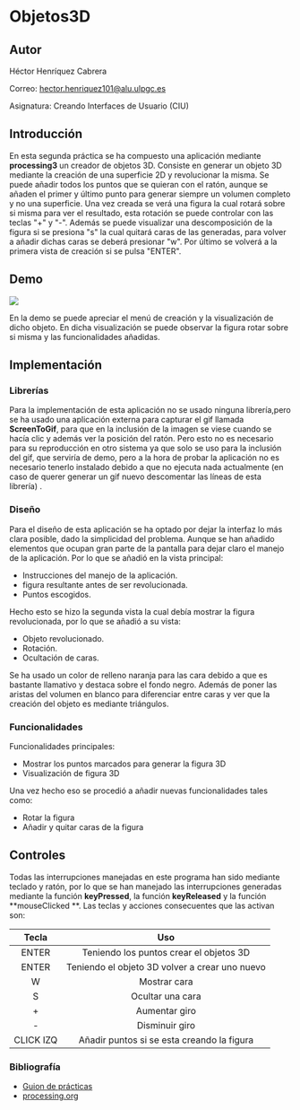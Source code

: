 # Objetos3D
## Autor

Héctor Henríquez Cabrera

Correo: [hector.henriquez101@alu.ulpgc.es](mailto:hector.henriquez101@alu.ulpgc.es)

Asignatura: Creando Interfaces de Usuario (CIU)

## Introducción

En esta segunda práctica se ha compuesto una aplicación mediante **processing3** un creador de objetos 3D. Consiste  en generar un objeto 3D mediante la creación de una superficie 2D y revolucionar la misma. Se puede añadir todos los puntos que se quieran con el ratón, aunque se añaden el primer y último punto para generar siempre un volumen completo y no una superficie. Una vez creada se verá una figura la cual rotará sobre si misma para ver el resultado, esta rotación se puede controlar con las teclas "+" y "-". Además se puede visualizar una descomposición de la figura si se presiona "s" la cual quitará caras de las generadas, para volver a añadir dichas caras se deberá presionar "w". Por último se  volverá a la primera vista de creación si se pulsa "ENTER".

## Demo

![](.\CreaObjetos\demo.gif)

En la demo se puede apreciar el menú de creación y la visualización de dicho objeto. En dicha visualización se puede observar la figura rotar sobre si misma y las funcionalidades añadidas.

## Implementación

### Librerías

Para la implementación de esta aplicación no se usado ninguna librería,pero se ha usado una aplicación externa para capturar el gif llamada **ScreenToGif**, para que en la inclusión de la imagen se viese cuando se hacía clic y además ver la posición del ratón. Pero esto no es necesario para su reproducción en otro sistema ya que solo se uso para  la inclusión del gif, que serviría de demo, pero a  la hora de probar la aplicación no es necesario tenerlo instalado debido a que no ejecuta nada actualmente (en caso de querer generar un gif  nuevo descomentar las líneas de esta librería) .

### Diseño

Para el diseño de esta aplicación se ha optado por dejar la interfaz lo más clara posible, dado la simplicidad del problema. Aunque se han añadido elementos que ocupan gran parte de la pantalla para dejar claro el manejo de la aplicación. Por lo que se añadió en la vista principal:

* Instrucciones del manejo de la aplicación.
* figura resultante antes de ser revolucionada.
* Puntos escogidos.

Hecho esto se hizo la segunda vista la cual debía mostrar la figura revolucionada, por lo que se añadió a su vista:

* Objeto revolucionado.
* Rotación.
* Ocultación de caras. 

Se ha usado un color de relleno naranja para las cara debido a que es bastante llamativo y destaca sobre el fondo negro. Además de poner las aristas del volumen en blanco para diferenciar entre caras y ver que la creación del objeto es mediante triángulos.

### Funcionalidades

Funcionalidades principales:

* Mostrar los puntos marcados para generar la figura 3D
* Visualización de figura 3D

Una vez hecho eso se procedió a añadir nuevas funcionalidades tales como: 

* Rotar la figura
* Añadir y quitar caras de la figura

## Controles

Todas las interrupciones manejadas en este programa han sido mediante  teclado y ratón, por lo que se han manejado las interrupciones generadas  mediante la función **keyPressed**, la función **keyReleased** y la función **mouseClicked **. Las teclas y acciones consecuentes que las activan son:

|   Tecla   |                      Uso                       |
| :-------: | :--------------------------------------------: |
|   ENTER   |    Teniendo los puntos crear el objetos 3D     |
|   ENTER   | Teniendo el objeto 3D volver a crear uno nuevo |
|     W     |                  Mostrar cara                  |
|     S     |                Ocultar una cara                |
|     +     |                 Aumentar giro                  |
|     -     |                 Disminuir giro                 |
| CLICK IZQ |   Añadir puntos si se esta creando la figura   |



### Bibliografía

- [Guion de prácticas](https://cv-aep.ulpgc.es/cv/ulpgctp20/pluginfile.php/126724/mod_resource/content/22/CIU_Pr_cticas.pdf)
- [processing.org](https://processing.org/)